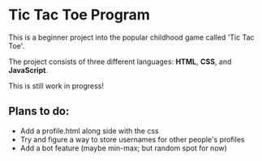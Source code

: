 # Tic Tac Toe Program

This is a beginner project into the popular childhood game called 'Tic Tac Toe'.

The project consists of three different languages: **HTML**, **CSS**, and **JavaScript**.

This is still work in progress!

## Plans to do: 
- Add a profile.html along side with the css
- Try and figure a way to store usernames for other people's profiles
- Add a bot feature (maybe min-max; but random spot for now)

